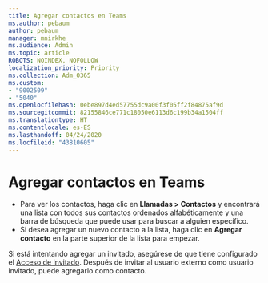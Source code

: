 ```yaml
---
title: Agregar contactos en Teams
ms.author: pebaum
author: pebaum
manager: mnirkhe
ms.audience: Admin
ms.topic: article
ROBOTS: NOINDEX, NOFOLLOW
localization_priority: Priority
ms.collection: Adm_O365
ms.custom:
- "9002509"
- "5040"
ms.openlocfilehash: 0ebe897d4ed57755dc9a00f3f05ff2f84875af9d
ms.sourcegitcommit: 82155846ce771c18050e6113d6c199b34a1504ff
ms.translationtype: HT
ms.contentlocale: es-ES
ms.lasthandoff: 04/24/2020
ms.locfileid: "43810605"
---
```

# <a name="add-contacts-in-teams"></a>Agregar contactos en Teams

- Para ver los contactos, haga clic en **Llamadas > Contactos** y encontrará una lista con todos sus contactos ordenados alfabéticamente y una barra de búsqueda que puede usar para buscar a alguien específico. 
- Si desea agregar un nuevo contacto a la lista, haga clic en **Agregar contacto** en la parte superior de la lista para empezar.

Si está intentando agregar un invitado, asegúrese de que tiene configurado el [Acceso de invitado](https://docs.microsoft.com/microsoftteams/set-up-guests). Después de invitar al usuario externo como usuario invitado, puede agregarlo como contacto.
